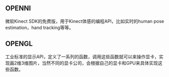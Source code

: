 ## OPENNI
微软Kinect SDK的免费版，用于Kinect体感的编程API，比如实时的human pose estimation，hand tracking等等。
## OPENGL
工业标准的显示API，定义了一系列的函数，调用这些函数就可以来操作显卡，实现画2维3维图片，当然不同的显卡公司，会根据自己的显卡和GPU来具体实现这些函数。
